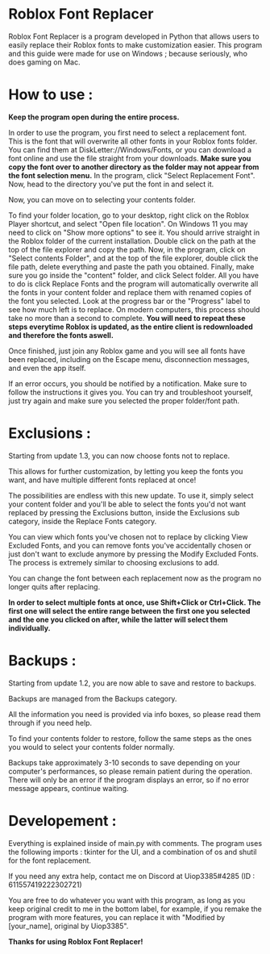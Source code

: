 # Roblox Font Replacer
Roblox Font Replacer is a program developed in Python that allows users to easily replace their Roblox fonts to make customization easier.
This program and this guide were made for use on Windows ; because seriously, who does gaming on Mac.

# How to use :
**Keep the program open during the entire process.**

In order to use the program, you first need to select a replacement font. This is the font that will overwrite all other fonts in your Roblox fonts folder.
You can find them at DiskLetter://Windows/Fonts, or you can download a font online and use the file straight from your downloads.
**Make sure you copy the font over to another directory as the folder may not appear from the font selection menu.**
In the program, click "Select Replacement Font". Now, head to the directory you've put the font in and select it.

Now, you can move on to selecting your contents folder.

To find your folder location, go to your desktop, right click on the Roblox Player shortcut, and select "Open file location". On Windows 11 you may need to click on "Show more options" to see it.
You should arrive straight in the Roblox folder of the current installation. Double click on the path at the top of the file explorer and copy the path.
Now, in the program, click on "Select contents Folder", and at the top of the file explorer, double click the file path, delete everything and paste the path you obtained.
Finally, make sure you go inside the "content" folder, and click Select folder.
All you have to do is click Replace Fonts and the program will automatically overwrite all the fonts in your content folder and replace them with renamed copies of the font you selected.
Look at the progress bar or the "Progress" label to see how much left is to replace.
On modern computers, this process should take no more than a second to complete.
**You will need to repeat these steps everytime Roblox is updated, as the entire client is redownloaded and therefore the fonts aswell.**

Once finished, just join any Roblox game and you will see all fonts have been replaced, including on the Escape menu, disconnection messages, and even the app itself.

If an error occurs, you should be notified by a notification. Make sure to follow the instructions it gives you.
You can try and troubleshoot yourself, just try again and make sure you selected the proper folder/font path.

# Exclusions :
Starting from update 1.3, you can now choose fonts not to replace.

This allows for further customization, by letting you keep the fonts you want, and have multiple different fonts replaced at once!

The possibilities are endless with this new update. To use it, simply select your content folder and you'll be able to select the fonts you'd not want replaced by pressing the Exclusions button, inside the Exclusions sub category, inside the Replace Fonts category.

You can view which fonts you've chosen not to replace by clicking View Excluded Fonts, and you can remove fonts you've accidentally chosen or just don't want to exclude anymore by pressing the Modify Excluded Fonts. The process is extremely similar to choosing exclusions to add.

You can change the font between each replacement now as the program no longer quits after replacing.

**In order to select multiple fonts at once, use Shift+Click or Ctrl+Click. The first one will select the entire range between the first one you selected and the one you clicked on after, while the latter will select them individually.**

# Backups :
Starting from update 1.2, you are now able to save and restore to backups.

Backups are managed from the Backups category.

All the information you need is provided via info boxes, so please read them through if you need help.

To find your contents folder to restore, follow the same steps as the ones you would to select your contents folder normally.

Backups take approximately 3-10 seconds to save depending on your computer's performances, so please remain patient during the operation. There will only be an error if the program displays an error, so if no error message appears, continue waiting.

# Developement :

Everything is explained inside of main.py with comments. The program uses the following imports : tkinter for the UI, and a combination of os and shutil for the font replacement.

If you need any extra help, contact me on Discord at Uiop3385#4285 (ID : 611557419222302721)

You are free to do whatever you want with this program, as long as you keep original credit to me in the bottom label, for example, if you remake the program with more features, you can replace it with "Modified by [your_name], original by Uiop3385".


**Thanks for using Roblox Font Replacer!**